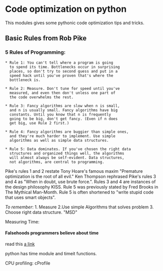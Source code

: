
# Code optimization on python

This modules gives some pythonic code optimization tips and tricks.

## Basic Rules from Rob Pike
### 5 Rules of Programming:
    * Rule 1: You can't tell where a program is going 
      to spend its time. Bottlenecks occur in surprising
      places, so don't try to second guess and put in a 
      speed hack until you've proven that's where the 
      bottleneck is.

    * Rule 2: Measure. Don't tune for speed until you've 
      measured, and even then don't unless one part of 
      the code overwhelms the rest.

    * Rule 3: Fancy algorithms are slow when n is small,
      and n is usually small. Fancy algorithms have big 
      constants. Until you know that n is frequently 
      going to be big, don't get fancy. (Even if n does
      get big, use Rule 2 first.)

    * Rule 4: Fancy algorithms are buggier than simple ones,
      and they're much harder to implement. Use simple
      algorithms as well as simple data structures.

    * Rule 5: Data dominates. If you've chosen the right data
      structures and organized things well, the algorithms
      will almost always be self-evident. Data structures,
      not algorithms, are central to programming.

Pike's rules 1 and 2 restate Tony Hoare's famous maxim "Premature optimization is the root of all evil." Ken Thompson rephrased Pike's rules 3 and 4 as "When in doubt, use brute force.".
Rules 3 and 4 are instances of the design philosophy KISS. Rule 5 was previously stated by Fred Brooks in The Mythical Man-Month. Rule 5 is often shortened to "write stupid code that uses smart objects". 

_To remember_: 1. Measure 2.Use simple Algorithms that solves problem 3. Choose right data structure. "MSD"

Measuring Time:

#### Falsehoods programmers believe about time
read this [a link](https://github.com/Gawasinspire/AI/blob/main/basics/optimizing_code_python/falsehood.md)

python has time module and timeit functions.


CPU profiling:
	cProfile
